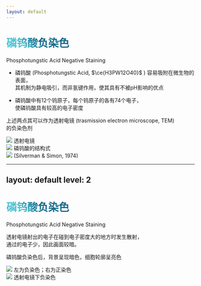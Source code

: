 ```yaml
---
layout: default
---
```


# 磷钨酸负染色

Phosphotungstic Acid Negative Staining

<div class="flex justify-between">
    
<div>

- <span class="text-blue"> 磷钨酸 (Phosphotungstic Acid, $\ce{H3PW12O40}$ ) </span>容易吸附在微生物的表面，  
其机制为静电吸引，而非氢键作用，使其具有不被pH影响的优点  

- 磷钨酸中有12个钨原子，每个钨原子的各有74个电子，  
使磷钨酸具有<span class="text-amber">较高的电子密度</span>

上述两点其可以作为透射电镜 (trasmission electron microscope, TEM)   
的<span class="text-amber">负染色剂</span>  

<div class="relative right-16 flex flex-col items-end">
    <img src="TEM2.jpeg" class="h-40 rounded-lg">
    <span class="text-sm text-slate-300">透射电镜</span>
</div>

</div>

<div class="flex flex-col justify-evenly gap-y-4">
<div class="relative flex flex-col items-center">
    <img src="Phosphotungstic_3D.png" class="h-40 rounded-lg">
    <span class="text-sm text-slate-300">磷钨酸的结构式</span>
</div>
<div class="relative flex flex-col items-end">
    <img src="Phosphotungstic.png" class="h-40 rounded-lg">
    <span class="text-sm text-slate-300">(Silverman & Simon, 1974)</span>
</div>
</div>
</div>

<style>
  h1 {
      background-color: #2b90b6;
      background-image: linear-gradient(45deg, #4ec5d4 10%, #146b8c 20%);
      background-size: 100%;
      -webkit-background-clip: text;
      -moz-background-clip: text;
      -webkit-text-fill-color: transparent;
      -moz-text-fill-color: transparent;
    }
</style>

<Citation src="Wikipedia"/>

---
layout: default
level: 2
---

# 磷钨酸负染色

Phosphotungstic Acid Negative Staining


透射电镜射出的电子在碰到电子密度大的地方时发生<span class="text-amber">散射</span>，  
通过的电子少，因此画面较暗。

磷钨酸负染色后，背景呈现<span class="text-blue">暗色</span>，细胞轮廓呈<span class="text-red">亮色</span>
<div class="flex justify-between items-center gap-x-4">

<div class="relative flex flex-col items-start">
    <img src="TEM1.jpeg" class="h-64 rounded-lg">
    <span class="text-sm text-slate-300">左为负染色；右为正染色</span>
</div>

<div class="relative flex flex-col items-end">
    <img src="Phosphotungstic_2.png" class="h-64 rounded-lg">
    <span class="text-sm text-slate-300">透射电镜下负染色</span>
</div>

</div>

<style>
  h1 {
      background-color: #2b90b6;
      background-image: linear-gradient(45deg, #4ec5d4 10%, #146b8c 20%);
      background-size: 100%;
      -webkit-background-clip: text;
      -moz-background-clip: text;
      -webkit-text-fill-color: transparent;
      -moz-text-fill-color: transparent;
    }
</style>

<Citation src="Wikipedia"/>